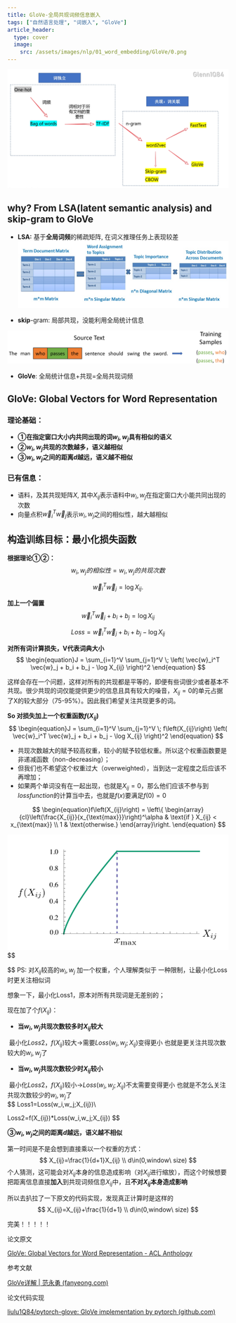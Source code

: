 ```yaml
---
title: GloVe-全局共现词频信息嵌入
tags: ["自然语言处理", "词嵌入", "GloVe"]
article_header:
  type: cover
  image:
    src: /assets/images/nlp/01_word_embedding/GloVe/0.png
---
```




![word2vec-zong](/assets/images/nlp/01_word_embedding/GloVe/1.png)

## why? From  LSA(latent semantic analysis) and skip-gram to GloVe

- **LSA:** 基于**全局词频**的稀疏矩阵, 在词义推理任务上表现较差![img](/assets/images/nlp/01_word_embedding/GloVe/3.png)

[](https://www.datacamp.com/community/tutorials/discovering-hidden-topics-python)

- **skip**-gram: 局部共现，没能利用全局统计信息

![img](/assets/images/nlp/01_word_embedding/GloVe/4.png)

[](https://aegis4048.github.io/demystifying_neural_network_in_skip_gram_language_modeling)

- **GloVe**: 	全局统计信息+共现=全局共现词频



## GloVe: Global Vectors for Word Representation

### 理论基础：

- **①在指定窗口大小内共同出现的词$w_i,w_j$具有相似的语义**
- **②$w_i,w_j$共现的次数越多，语义越相似**
- **③$w_i,w_j$之间的距离$d$越远，语义越不相似**

### 已有信息：

- 语料，及其共现矩阵$X$,  其中$X_{ij}$表示语料中$w_i,w_j$在指定窗口大小能共同出现的次数
- 向量点积$\vec{w}_i^T \vec{w}_j$表示$w_i,w_j$之间的相似性，越大越相似

## 构造训练目标：最小化损失函数

**根据理论①②：**<br>
$$
w_i,w_j的相似性 = w_i,w_j的共现次数
$$

$$
\begin{equation}\vec{w}_i^T \vec{w}_j = \log X_{ij}.\end{equation}
$$

**加上一个偏置**<br>
$$
\begin{equation}\vec{w}_i^T \vec{w}_j + b_i + b_j = \log X_{ij}\end{equation}
$$

$$
\begin{equation}Loss = \vec{w}_i^T \vec{w}_j + b_i + b_j-\log X_{ij}\end{equation}
$$



**对所有词计算损失，V代表词典大小**<br>
$$
\begin{equation}J = \sum_{i=1}^V \sum_{j=1}^V \; \left( \vec{w}_i^T \vec{w}_j + b_i + b_j - \log X_{ij} \right)^2 \end{equation}
$$

这样会存在一个问题，这样对所有的共现都是平等的，即便有些词很少或者基本不共现。很少共现的词仅能提供更少的信息且具有较大的噪音，$X_{ij}=0$的单元占据了X的较大部分（75-95%）。因此我们希望关注共现更多的词。

**So 对损失加上一个权重函数$f(X_{ij})$**<br>
$$
\begin{equation}J = \sum_{i=1}^V \sum_{j=1}^V \; f\left(X_{ij}\right) \left( \vec{w}_i^T \vec{w}_j + b_i + b_j - \log X_{ij} \right)^2 \end{equation}
$$


- 共现次数越大的赋予较高权重，较小的赋予较低权重。所以这个权重函数要是非递减函数（non-decreasing）；
- 但我们也不希望这个权重过大（overweighted），当到达一定程度之后应该不再增加；
- 如果两个单词没有在一起出现，也就是$X_{ij}=0$，那么他们应该不参与到$loss function$的计算当中去，也就是$f(x)$要满足$f(0)=0$<br>

$$
\begin{equation}f\left(X_{ij}\right) = \left\{ \begin{array}{cl}\left(\frac{X_{ij}}{x_{\text{max}}}\right)^\alpha & \text{if } X_{ij} < x_{\text{max}} \\ 1 & \text{otherwise.} \end{array}\right. \end{equation}
$$

![image-20220322111440452](/assets/images/nlp/01_word_embedding/GloVe/5.png)
$$

$$
PS: 对$X_{ij}$较高的$w_i,w_j$ 加一个权重，个人理解类似于 一种限制，让最小化Loss时更关注相似词

想象一下，最小化Loss1，原本对所有共现词是无差别的；

现在加了个$f(X_{ij})$：

- **当$w_{i},w_{j}$共现次数较多时$X_{ij}$较大**<br>

​	最小化$Loss2$，$f(X_{ij})$较大→需要$Loss(w_i,w_j;X_{ij})$变得更小 也就是更关注共现次数较大的$w_{i},w_{j}$了

- **当$w_{i},w_{j}$共现次数较少时$X_{ij}$较小**<br>

​	最小化$Loss2$，$f(X_{ij})$较小→$Loss(w_i,w_j;X_{ij})$不太需要变得更小 也就是不怎么关注共现次数较少的$w_{i},w_{j}$了<br>
$$
Loss1=Loss(w_i,w_j;X_{ij})\\

Loss2=f(X_{ij})*Loss(w_i,w_j;X_{ij})
$$




**③$w_i,w_j$之间的距离$d$越远，语义越不相似**

第一时间是不是会想到直接乘以一个权重的方式：<br>
$$
X_{ij}=\frac{1}{d+1}X_{ij}
\\
d\in(0,window\  size)
$$
个人猜测，这可能会对$X_{ij}$本身的信息造成影响（对$X_{ij}$进行缩放），而这个时候想要把距离信息直接**加入**到共现词频信息$X_{ij}$中，且**不对$X_{ij}$本身造成影响**

所以去扒拉了一下原文的代码实现，发现真正计算时是这样的<br>
$$
X_{ij}=X_{ij}+\frac{1}{d+1}
\\
d\in(0,window\  size)
$$

完美！！！！！



论文原文

[GloVe: Global Vectors for Word Representation - ACL Anthology](https://aclanthology.org/D14-1162/)

参考文献

[GloVe详解 | 范永勇 (fanyeong.com)](http://www.fanyeong.com/2018/02/19/glove-in-detail/)

论文代码实现

[liulu1Q84/pytorch-glove: GloVe implementation by pytorch (github.com)](https://github.com/liulu1Q84/pytorch-glove)



